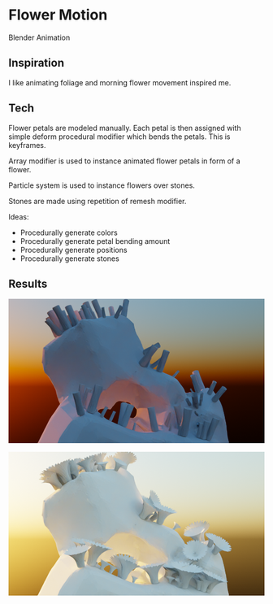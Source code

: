# Flower Motion

Blender Animation

## Inspiration

I like animating foliage and morning flower movement inspired me.

## Tech

Flower petals are modeled manually. Each petal is then assigned with simple deform procedural modifier which bends the petals. This is keyframes.

Array modifier is used to instance animated flower petals in form of a flower.

Particle system is used to instance flowers over stones.

Stones are made using repetition of remesh modifier.

Ideas:
* Procedurally generate colors
* Procedurally generate petal bending amount
* Procedurally generate positions
* Procedurally generate stones

## Results

![](gallery/1.png)

![](gallery/2.png)

